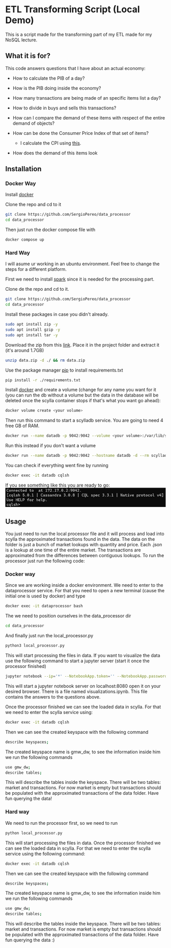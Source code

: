 # ETL Transforming Script (Local Demo)

This is a script made for the transforming part of my ETL made for my NoSQL lecture.

## What it is for?

This code answers questions that I have about an actual economy:

- How to calculate the PIB of a day?

- How is the PIB doing inside the economy?

- How many transactions are being made of an specific items list a day? 

- How to divide in buys and sells this transactions?

- How can I compare the demand of these items with respect of the entire demand of objects?

- How can be done the Consumer Price Index of that set of items?
    - I calculate the CPI using [this](https://www.indeed.com/career-advice/career-development/how-to-calculate-cpi).

- How does the demand of this items look

## Installation

### Docker Way

Install [docker](https://docs.docker.com/engine/install/)

Clone the repo and cd to it

```bash
git clone https://github.com/SergioPereo/data_processor
cd data_processor
```

Then just run the docker compose file with

```bash
docker compose up
```

### Hard Way

I will asume ur working in an ubuntu environment. Feel free to change the steps for a different platform.

First we need to install [spark](https://medium.com/@patilmailbox4/install-apache-spark-on-ubuntu-ffa151e12e30) since it is needed for the processing part.

Clone de the repo and cd to it.

```bash
git clone https://github.com/SergioPereo/data_processor
cd data_processor
```

Install these packages in case you didn't already.

```bash
sudo apt install zip -y
sudo apt install gzip -y
sudo apt install tar -y
```

Download the zip from this [link](https://drive.google.com/file/d/1ZmXKz_2d84EUg6cDOAuQ8NeBCede2C_w/view?usp=sharing).
Place it in the project folder and extract it (it's around 1.7GB)

```bash
unzip data.zip -d ./ && rm data.zip
```

Use the package manager [pip](https://pip.pypa.io/en/stable/) to install requirements.txt

```bash
pip install -r ./requirements.txt
```

Install [docker](https://docs.docker.com/engine/install/) and create a volume (change <your volume> for any name you want for it (you can run the db without a volume but the data in the database will be deleted once the scylla container stops if that's what you want go ahead):

```bash
docker volume create <your volume>
```

Then run this command to start a scylladb service. You are going to need 4 free GB of RAM.

```bash
docker run --name datadb -p 9042:9042 --volume <your volume>:/var/lib/scylla --hostname datadb -d --rm scylladb/scylla --smp 1 --memory 4G
```

Run this instead if you don't want a volume
```bash
docker run --name datadb -p 9042:9042 --hostname datadb -d --rm scylladb/scylla --smp 1 --memory 4G
```

You can check if everything went fine by running

```bash
docker exec -it datadb cqlsh
```

If you see something like this you are ready to go:
![Done](./done.png)


## Usage

You just need to run the local processor file and it will process and load into scylla the approximated transactions found in the data. The data on the folder is just a bunch of market lookups with quantity and price. Each .json is a lookup at one time of the entire market. The transactions are approximated from the differences between contiguous lookups. To run the processor just run the following code:

### Docker way

Since we are working inside a docker environment. We need to enter to the dataprocessor service. For that you need to open a new terminal (cause the initial one is used by docker) and type

```bash
docker exec -it dataprocessor bash
```

The we need to position ourselves in the data_processor dir

```bash
cd data_processor
```

And finally just run the local_processor.py

```bash
python3 local_processor.py
```
This will start processing the files in data. If you want to visualize the data use the following command to start a jupyter server (start it once the processor finished)

```bash
jupyter notebook --ip='*' --NotebookApp.token='' --NotebookApp.password='' --allow-root
```

This will start a jupyter notebook server on localhost:8080 open it on your desired browser. There is a file named visualizations.ipynb. This file contains the answers to the questions above.

Once the processor finished we can see the loaded data in scylla. For that we need to enter the scylla service using:

```bash
docker exec -it datadb cqlsh
```

Then we can see the created keyspace with the following command

```bash
describe keyspaces;
```

The created keyspace name is gmw_dw, to see the information inside him we run the following commands

```bash
use gmw_dw;
describe tables;
```

This will describe the tables inside the keyspace. There will be two tables: market and transactions. For now market is empty but transactions should be populated with the approximated transactions of the data folder. Have fun querying the data!


### Hard way

We need to run the processor first, so we need to run

```bash
python local_processor.py
```

This will start processing the files in data. Once the processor finished we can see the loaded data in scylla. For that we need to enter the scylla service using the following command:

```bash
docker exec -it datadb cqlsh
```

Then we can see the created keyspace with the following command

```bash
describe keyspaces;
```

The created keyspace name is gmw_dw, to see the information inside him we run the following commands

```bash
use gmw_dw;
describe tables;
```

This will describe the tables inside the keyspace. There will be two tables: market and transactions. For now market is empty but transactions should be populated with the approximated transactions of the data folder. Have fun querying the data :)